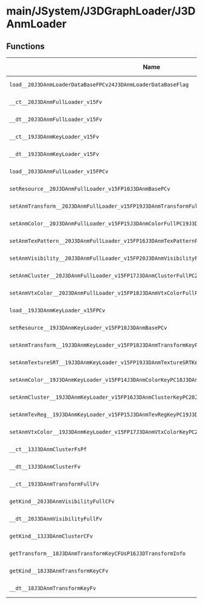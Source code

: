 # main/JSystem/J3DGraphLoader/J3DAnmLoader

## Functions

| Name | Address | Match % |
|------|---------|---------|
| `load__20J3DAnmLoaderDataBaseFPCv24J3DAnmLoaderDataBaseFlag` | `0x80440E20` | :x: (0.0%) |
| `__ct__20J3DAnmFullLoader_v15Fv` | `0x8044127C` | :x: (0.0%) |
| `__dt__20J3DAnmFullLoader_v15Fv` | `0x8044128C` | :x: (0.0%) |
| `__ct__19J3DAnmKeyLoader_v15Fv` | `0x804412CC` | :x: (0.0%) |
| `__dt__19J3DAnmKeyLoader_v15Fv` | `0x804412DC` | :x: (0.0%) |
| `load__20J3DAnmFullLoader_v15FPCv` | `0x8044131C` | :x: (0.0%) |
| `setResource__20J3DAnmFullLoader_v15FP10J3DAnmBasePCv` | `0x80441468` | :x: (0.0%) |
| `setAnmTransform__20J3DAnmFullLoader_v15FP19J3DAnmTransformFullPC23J3DAnmTransformFullData` | `0x804415B4` | :x: (0.0%) |
| `setAnmColor__20J3DAnmFullLoader_v15FP15J3DAnmColorFullPC19J3DAnmColorFullData` | `0x80441648` | :x: (0.0%) |
| `setAnmTexPattern__20J3DAnmFullLoader_v15FP16J3DAnmTexPatternPC24J3DAnmTexPatternFullData` | `0x80441730` | :x: (0.0%) |
| `setAnmVisibility__20J3DAnmFullLoader_v15FP20J3DAnmVisibilityFullPC24J3DAnmVisibilityFullData` | `0x804417CC` | :x: (0.0%) |
| `setAnmCluster__20J3DAnmFullLoader_v15FP17J3DAnmClusterFullPC21J3DAnmClusterFullData` | `0x80441830` | :x: (0.0%) |
| `setAnmVtxColor__20J3DAnmFullLoader_v15FP18J3DAnmVtxColorFullPC22J3DAnmVtxColorFullData` | `0x80441884` | :x: (0.0%) |
| `load__19J3DAnmKeyLoader_v15FPCv` | `0x80441A30` | :x: (0.0%) |
| `setResource__19J3DAnmKeyLoader_v15FP10J3DAnmBasePCv` | `0x80441B7C` | :x: (0.0%) |
| `setAnmTransform__19J3DAnmKeyLoader_v15FP18J3DAnmTransformKeyPC22J3DAnmTransformKeyData` | `0x80441CC8` | :x: (0.0%) |
| `setAnmTextureSRT__19J3DAnmKeyLoader_v15FP19J3DAnmTextureSRTKeyPC23J3DAnmTextureSRTKeyData` | `0x80441D64` | :x: (0.0%) |
| `setAnmColor__19J3DAnmKeyLoader_v15FP14J3DAnmColorKeyPC18J3DAnmColorKeyData` | `0x80441FF0` | :x: (0.0%) |
| `setAnmCluster__19J3DAnmKeyLoader_v15FP16J3DAnmClusterKeyPC20J3DAnmClusterKeyData` | `0x804420F8` | :x: (0.0%) |
| `setAnmTevReg__19J3DAnmKeyLoader_v15FP15J3DAnmTevRegKeyPC19J3DAnmTevRegKeyData` | `0x8044214C` | :x: (0.0%) |
| `setAnmVtxColor__19J3DAnmKeyLoader_v15FP17J3DAnmVtxColorKeyPC21J3DAnmVtxColorKeyData` | `0x80442378` | :x: (0.0%) |
| `__ct__13J3DAnmClusterFsPf` | `0x80442524` | :x: (0.0%) |
| `__dt__13J3DAnmClusterFv` | `0x80442550` | :x: (0.0%) |
| `__ct__19J3DAnmTransformFullFv` | `0x80442590` | :x: (0.0%) |
| `getKind__20J3DAnmVisibilityFullCFv` | `0x804425EC` | :x: (0.0%) |
| `__dt__20J3DAnmVisibilityFullFv` | `0x804425F4` | :x: (0.0%) |
| `getKind__13J3DAnmClusterCFv` | `0x80442634` | :x: (0.0%) |
| `getTransform__18J3DAnmTransformKeyCFUsP16J3DTransformInfo` | `0x8044263C` | :x: (0.0%) |
| `getKind__18J3DAnmTransformKeyCFv` | `0x80442644` | :x: (0.0%) |
| `__dt__18J3DAnmTransformKeyFv` | `0x8044264C` | :x: (0.0%) |